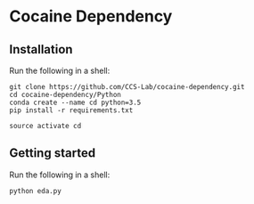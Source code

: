 # Cocaine Dependency

Installation
------------

Run the following in a shell:

```shell
git clone https://github.com/CCS-Lab/cocaine-dependency.git
cd cocaine-dependency/Python
conda create --name cd python=3.5
pip install -r requirements.txt
```

```shell
source activate cd
```

Getting started
---------------

Run the following in a shell:

```shell
python eda.py
```
